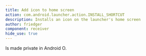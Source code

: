 ```yaml
---
title: Add icon to home screen
action: com.android.launcher.action.INSTALL_SHORTCUT
description: Installs an icon on the launcher's home screen
author: friedger
component: receiver
hide_use: true
---
```

Is made private in Android O.
